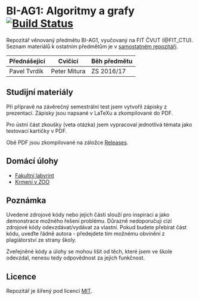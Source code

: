 # BI-AG1: Algoritmy a grafy [![Build Status](https://travis-ci.org/josefdolezal/fit-bi-ag1.svg?branch=master)](https://travis-ci.org/josefdolezal/fit-bi-ag1)

Repozitář věnovaný předmětu BI-AG1, vyučovaný na FIT ČVUT (@FIT_CTU).
Seznam materiálů k ostatním předmětům je v [samostatném repozitáři](https://github.com/josefdolezal/fit-cvut).

| Přednášející | Cvičící      | Běh předmětu |
|--------------|--------------|--------------|
| Pavel Tvrdík | Peter Mitura | ZS 2016/17   |

## Studijní materiály
Při přípravě na závěrečný semestrální test jsem vytvořil zápisky z prezentací.
Zápisky jsou napsané v LaTeXu a zkompilované do PDF.

Pro ústní část zkoušky (veta otázka) jsem vypracoval jednotlivá témata jako
testovací kartičky v PDF.

Obě PDF jsou zkompilované na záložce [Releases](https://github.com/josefdolezal/fit-bi-ag1/releases).

## Domácí úlohy
* [Fakultní labyrint](assignment-one)
* [Krmení v ZOO](assignment-two)

## Poznámka
Uvedené zdrojové kódy nebo jejich části slouží pro inspiraci a jako demonstrace
možného řešení problému. Důrazně nedoporučuji cizí zdrojové kódy odevzdávat/vydávat za vlastní. Pokud budete přebírat část kódu, uveďte řádně autora - předejdete tím možnému obvinění z plagiátorství ze strany školy.

Zveřejněné kódy a úlohy se mohou lišit od těch, které jsem ve škole odevzdal, nenesu tedy odpovědnost za jejich funkčnost.

## Licence
Repozitář je šířený pod licencí [MIT](LICENSE).
